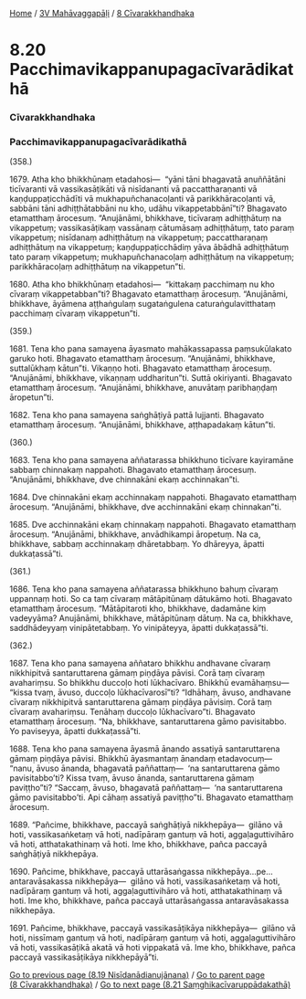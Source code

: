 
[Home](/) / [3V Mahāvaggapāḷi](../../3V.md) / [8 Cīvarakkhandhaka](../8.md)

# 8.20 Pacchimavikappanupagacīvarādikathā

### Cīvarakkhandhaka

### Pacchimavikappanupagacīvarādikathā

(358.)

1679\. Atha kho bhikkhūnaṃ etadahosi—  “yāni tāni bhagavatā anuññātāni ticīvaranti vā vassikasāṭikāti vā nisīdananti vā paccattharaṇanti vā kaṇḍuppaṭicchādīti vā mukhapuñchanacoḷanti vā parikkhāracoḷanti vā, sabbāni tāni adhiṭṭhātabbāni nu kho, udāhu vikappetabbānī”ti? Bhagavato etamatthaṃ ārocesuṃ. “Anujānāmi, bhikkhave, ticīvaraṃ adhiṭṭhātuṃ na vikappetuṃ; vassikasāṭikaṃ vassānaṃ cātumāsaṃ adhiṭṭhātuṃ, tato paraṃ vikappetuṃ; nisīdanaṃ adhiṭṭhātuṃ na vikappetuṃ; paccattharaṇaṃ adhiṭṭhātuṃ na vikappetuṃ; kaṇḍuppaṭicchādiṃ yāva ābādhā adhiṭṭhātuṃ tato paraṃ vikappetuṃ; mukhapuñchanacoḷaṃ adhiṭṭhātuṃ na vikappetuṃ; parikkhāracoḷaṃ adhiṭṭhātuṃ na vikappetun”ti.

1680\. Atha kho bhikkhūnaṃ etadahosi—  “kittakaṃ pacchimaṃ nu kho cīvaraṃ vikappetabban”ti? Bhagavato etamatthaṃ ārocesuṃ. “Anujānāmi, bhikkhave, āyāmena aṭṭhaṅgulaṃ sugataṅgulena caturaṅgulavitthataṃ pacchimaṃ cīvaraṃ vikappetun”ti.

(359.)

1681\. Tena kho pana samayena āyasmato mahākassapassa paṃsukūlakato garuko hoti. Bhagavato etamatthaṃ ārocesuṃ. “Anujānāmi, bhikkhave, suttalūkhaṃ kātun”ti. Vikaṇṇo hoti. Bhagavato etamatthaṃ ārocesuṃ. “Anujānāmi, bhikkhave, vikaṇṇaṃ uddharitun”ti. Suttā okiriyanti. Bhagavato etamatthaṃ ārocesuṃ. “Anujānāmi, bhikkhave, anuvātaṃ paribhaṇḍaṃ āropetun”ti.

1682\. Tena kho pana samayena saṅghāṭiyā pattā lujjanti. Bhagavato etamatthaṃ ārocesuṃ. “Anujānāmi, bhikkhave, aṭṭhapadakaṃ kātun”ti.

(360.)

1683\. Tena kho pana samayena aññatarassa bhikkhuno ticīvare kayiramāne sabbaṃ chinnakaṃ nappahoti. Bhagavato etamatthaṃ ārocesuṃ. “Anujānāmi, bhikkhave, dve chinnakāni ekaṃ acchinnakan”ti.

1684\. Dve chinnakāni ekaṃ acchinnakaṃ nappahoti. Bhagavato etamatthaṃ ārocesuṃ. “Anujānāmi, bhikkhave, dve acchinnakāni ekaṃ chinnakan”ti.

1685\. Dve acchinnakāni ekaṃ chinnakaṃ nappahoti. Bhagavato etamatthaṃ ārocesuṃ. “Anujānāmi, bhikkhave, anvādhikampi āropetuṃ. Na ca, bhikkhave, sabbaṃ acchinnakaṃ dhāretabbaṃ. Yo dhāreyya, āpatti dukkaṭassā”ti.

(361.)

1686\. Tena kho pana samayena aññatarassa bhikkhuno bahuṃ cīvaraṃ uppannaṃ hoti. So ca taṃ cīvaraṃ mātāpitūnaṃ dātukāmo hoti. Bhagavato etamatthaṃ ārocesuṃ. “Mātāpitaroti kho, bhikkhave, dadamāne kiṃ vadeyyāma? Anujānāmi, bhikkhave, mātāpitūnaṃ dātuṃ. Na ca, bhikkhave, saddhādeyyaṃ vinipātetabbaṃ. Yo vinipāteyya, āpatti dukkaṭassā”ti.

(362.)

1687\. Tena kho pana samayena aññataro bhikkhu andhavane cīvaraṃ nikkhipitvā santaruttarena gāmaṃ piṇḍāya pāvisi. Corā taṃ cīvaraṃ avahariṃsu. So bhikkhu duccoḷo hoti lūkhacīvaro. Bhikkhū evamāhaṃsu—  “kissa tvaṃ, āvuso, duccoḷo lūkhacīvarosī”ti? “Idhāhaṃ, āvuso, andhavane cīvaraṃ nikkhipitvā santaruttarena gāmaṃ piṇḍāya pāvisiṃ. Corā taṃ cīvaraṃ avahariṃsu. Tenāhaṃ duccoḷo lūkhacīvaro”ti. Bhagavato etamatthaṃ ārocesuṃ. “Na, bhikkhave, santaruttarena gāmo pavisitabbo. Yo paviseyya, āpatti dukkaṭassā”ti.

1688\. Tena kho pana samayena āyasmā ānando assatiyā santaruttarena gāmaṃ piṇḍāya pāvisi. Bhikkhū āyasmantaṃ ānandaṃ etadavocuṃ—  “nanu, āvuso ānanda, bhagavatā paññattaṃ—  ‘na santaruttarena gāmo pavisitabbo’ti? Kissa tvaṃ, āvuso ānanda, santaruttarena gāmaṃ paviṭṭho”ti? “Saccaṃ, āvuso, bhagavatā paññattaṃ—  ‘na santaruttarena gāmo pavisitabbo’ti. Api cāhaṃ assatiyā paviṭṭho”ti. Bhagavato etamatthaṃ ārocesuṃ.

1689\. “Pañcime, bhikkhave, paccayā saṅghāṭiyā nikkhepāya—  gilāno vā hoti, vassikasaṅketaṃ vā hoti, nadīpāraṃ gantuṃ vā hoti, aggaḷaguttivihāro vā hoti, atthatakathinaṃ vā hoti. Ime kho, bhikkhave, pañca paccayā saṅghāṭiyā nikkhepāya.

1690\. Pañcime, bhikkhave, paccayā uttarāsaṅgassa nikkhepāya…pe…  antaravāsakassa nikkhepāya—  gilāno vā hoti, vassikasaṅketaṃ vā hoti, nadīpāraṃ gantuṃ vā hoti, aggaḷaguttivihāro vā hoti, atthatakathinaṃ vā hoti. Ime kho, bhikkhave, pañca paccayā uttarāsaṅgassa antaravāsakassa nikkhepāya.

1691\. Pañcime, bhikkhave, paccayā vassikasāṭikāya nikkhepāya—  gilāno vā hoti, nissīmaṃ gantuṃ vā hoti, nadīpāraṃ gantuṃ vā hoti, aggaḷaguttivihāro vā hoti, vassikasāṭikā akatā vā hoti vippakatā vā. Ime kho, bhikkhave, pañca paccayā vassikasāṭikāya nikkhepāyā”ti.

[Go to previous page (8.19 Nisīdanādianujānana)](8.19.md) / [Go to parent page (8 Cīvarakkhandhaka)](../8.md) / [Go to next page (8.21 Saṃghikacīvaruppādakathā)](8.21.md)



